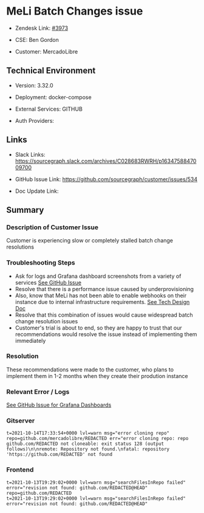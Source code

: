 

# MeLi Batch Changes issue <!-- Ticket Title  Hint: include keywords to make it searchable -->



- Zendesk Link: [#3973](https://sourcegraph.zendesk.com/agent/tickets/3973)

- CSE: Ben Gordon

- Customer: MercadoLibre <!-- Redact if this contains personally identifying information -->


<!-- Data populated from integration, speak to Ben Gordon or Michael Bali if not working -->

<!-- During Internal team trial, fill missing data manually (we are waiting for all data to sync) -->



## Technical Environment

- Version: 3.32.0​

- Deployment: docker-compose

- External Services: GITHUB

- Auth Providers:





## Links
<!-- Data for CSE manual entry -->
- Slack Links: https://sourcegraph.slack.com/archives/C028683RWRH/p1634758847009700

- GitHub Issue Link: https://github.com/sourcegraph/customer/issues/534

- Doc Update Link: 



## Summary

### Description of Customer Issue

Customer is experiencing slow or completely stalled batch change resolutions

### Troubleshooting Steps

- Ask for logs and Grafana dashboard screenshots from a variety of services [See GitHub Issue](https://github.com/sourcegraph/customer/issues/534)
- Resolve that there is a performance issue caused by underprovisioning
- Also, know that MeLi has not been able to enable webhooks on their instance due to internal infrastructure requirements.  [See Tech Design Doc](https://docs.google.com/document/d/13wiXeBkjO3Z0-nqi2eDDOI3jbwk15ZpL2kY0prfGm2g/edit#heading=h.li8wi35ewdix)
- Resolve that this combination of issues would cause widespread batch change resolution issues
- Customer's trial is about to end, so they are happy to trust that our recommendations would resolve the issue instead of implementing them immediately



### Resolution
These recommendations were made to the customer, who plans to implement them in 1-2 months when they create their prodution instance

### Relevant Error / Logs

<!-- Please redact keys, tokens, and personal identifying information -->

[See GitHub Issue for Grafana Dashboards](https://github.com/sourcegraph/customer/issues/534)


### Gitserver
```
t=2021-10-14T17:33:54+0000 lvl=warn msg="error cloning repo" repo=github.com/mercadolibre/REDACTED err="error cloning repo: repo github.com/REDACTED not cloneable: exit status 128 (output follows)\n\nremote: Repository not found.\nfatal: repository 'https://github.com/REDACTED' not found
```


### Frontend
```
t=2021-10-13T19:29:02+0000 lvl=warn msg="searchFilesInRepo failed" error="revision not found: github.com/REDACTED@HEAD" repo=github.com/REDACTED
t=2021-10-13T19:29:02+0000 lvl=warn msg="searchFilesInRepo failed" error="revision not found: github.com/REDACTED@HEAD" 
```

<!-- Once complete, upload a copy to https://github.com/sourcegraph/support-tools-internal/tree/main/resolved-tickets as a .md file -->
<!-- Name the file 3973.md -->
